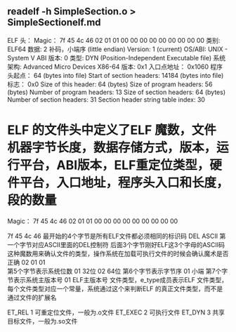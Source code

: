 ##  readelf -h SimpleSection.o > SimpleSectionelf.md
ELF 头：
  Magic：   7f 45 4c 46 02 01 01 00 00 00 00 00 00 00 00 00 
  类别:                              ELF64
  数据:                              2 补码，小端序 (little endian)
  Version:                           1 (current)
  OS/ABI:                            UNIX - System V
  ABI 版本:                          0
  类型:                              DYN (Position-Independent Executable file)
  系统架构:                          Advanced Micro Devices X86-64
  版本:                              0x1
  入口点地址：               0x1060
  程序头起点：          64 (bytes into file)
  Start of section headers:          14184 (bytes into file)
  标志：             0x0
  Size of this header:               64 (bytes)
  Size of program headers:           56 (bytes)
  Number of program headers:         13
  Size of section headers:           64 (bytes)
  Number of section headers:         31
  Section header string table index: 30

# ELF 的文件头中定义了ELF 魔数，文件 机器字节长度，数据存储方式，版本，运行平台，ABI版本，ELF重定位类型，硬件平台，入口地址，程序头入口和长度，段的数量

Magic：   7f 45 4c 46   02 01 01 00 00 00 00 00 00 00 00 00 

7f    45 4c 46 最开始的4个字节是所有ELF文件都必须相同的标识码
DEL      ASCII 
第一个字节对应ASCII里面的DEL控制符 
后面3个字节刚好ELF这3个字母的ASCII码
这种魔数用来确认文件的类型，操作系统在加载可执行文件的时候会确认魔术是否正确
02 01 01  
第5个字节表示系统位数      01 32位   02 64位
第6个字节表示字节序       01   小端
第7个字节表示系统主版本号  01  ELF主版本号
文件类型，e_type成员表示ELF 文件类型，每个文件类型对应一个常量，系统通过这个来判断ELF 的真正文件类型，而不是通过文件的扩展名

ET_REL    1  可重定位文件，一般为.o文件
ET_EXEC   2  可执行文件
ET_DYN    3  共享目标文件，一般为.so文件




